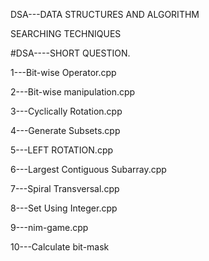 DSA---DATA STRUCTURES AND ALGORITHM

SEARCHING TECHNIQUES

#DSA----SHORT QUESTION.

1---Bit-wise Operator.cpp

2---Bit-wise manipulation.cpp

3---Cyclically Rotation.cpp

4---Generate Subsets.cpp

5---LEFT ROTATION.cpp

6---Largest Contiguous Subarray.cpp

7---Spiral Transversal.cpp

8---Set Using Integer.cpp

9---nim-game.cpp

10---Calculate bit-mask
